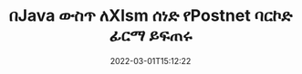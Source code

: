 ---
############################# Static ############################
layout: "auto-gen-signature"
date: 2022-03-01T15:12:22
draft: false
operation: Sign
signaturetype: Barcode
codetype: Postnet
fileformat: Xlsm
productName: Java
lang: am
productCode: java
otherformats: pdf doc docx docm dot dotm dotx odt ott rtf xls xlsx xlsm xlsb csv ods ots xltx xltm ppt pptx pps ppsx odp otp potx potm pptm ppsm png jpg bmp gif tiff svg webp wmf
breadcrumb: Put  Barcode signature on Xlsm for Java

############################# Head ############################
head_title: "eSign Xlsm ሰነድ በPostnet ባርኮድ በJava"
head_description: "የPostnet ባርኮድ ፊርማ ይፍጠሩ እና በXlsm ሰነድ ላይ በJava ሁለት የኮድ መስመሮችን በመጠቀም ያስቀምጡት። የተለያዩ የፋይል ቅርጸቶችን ለመፈረም የGroupDocs Document Signature API ይጠቀሙ።"

############################# Header ############################
title: "በJava ውስጥ ለXlsm ሰነድ የPostnet ባርኮድ ፊርማ ይፍጠሩ"
description: "የእርስዎን Xlsm የንግድ ሰነዶች በPostnet ባርኮድ ይመዝገቡ። የመመዝገቢያ አማራጮችን ለማዘጋጀት የባርኮድ ፊርማ በፍጥነት እና በቀላሉ በጥቂት የኮድ መስመሮች ይፍጠሩ።"
bg_image: "https://cms.admin.containerize.com/templates/aspose/App_Themes/V3/images/bg/header1.png"
bg_overlay: false
button:
    enable: true

############################# SubMenu ############################
submenu:
    enable: true

    left:
        img_alt: "GroupDocs.Signature for Java"
        image: "https://cms.admin.containerize.com/templates/groupdocs/images/product-logos/90x90-noborder/groupdocs-signature-java.png"
        product: "GroupDocs.Signature"
        platform: "Java"



############################# About ############################
about:
    enable: true
    title: "ስለ GroupDocs.Signature for Java የአሞሌ ፊርማዎች ኤፒአይ።"
    content: |
        [GroupDocs.Signature for Java](https://products.groupdocs.com/signature/java/) እንደ UPCA፣ UPCE፣ EAN13፣ EAN14፣ Code39፣ Code39Extended፣ Code128፣ Codabar፣ Postnet፣ ISBN የመሳሰሉ የባርኮድ አይነቶችን በመጠቀም ዲጂታል ሰነዶችን ኢ-መፈረምን ለማስተዳደር ፈጣን እና ቀላል ኤፒአይ ነው። ፣ ITF14 እና ሌሎች ብዙ። ደንበኞች በቀላሉ የሚፈለጉትን ጽሁፍ የሚያቀርቡ ባርኮዶችን ፈጥረው በፒዲኤፍ፣ በማይክሮሶፍት ኦፊስ ዎርድስ ሰነዶች፣ በማይክሮሶፍት ኦፊስ ኤክሴል የስራ ደብተሮች፣ MS PowerPoint ማቅረቢያዎች፣ አዶቤ ፎቶሾፕ ፋይሎች እና በተለያዩ የምስል ቅርጸቶች ላይ ማስቀመጥ ይችላሉ። በሰነዶች ውስጥ የተቀመጡ ባርኮዶች ሊዘመኑ፣ ሊፈለጉ፣ ሊረጋገጡ፣ ሊሰረዙ ወይም አስቀድመው ሊታዩ ይችላሉ። ከዚህም በላይ ባርኮዶችን ማበጀት ይደገፋል.
    

############################# Steps ############################
steps:
    enable: true
    title_left: "Xlsmን በ{{Signturetype}} በJava ለመፈረም ደረጃዎች"
    content_left: |
        [GroupDocs.Signature for Java](https://products.groupdocs.com/signature/java/) የXlsm ሰነዶችን በBarcode ፊርማ በፍጥነት እና በቀላሉ የመፈረም ችሎታን ይሰጣል።
        
        * እንደ ዱካ ወይም የማህደረ ትውስታ ዥረት መፈረም ያለበትን Xlsm ፋይል የሚያቀርብ የፊርማ ክፍል ምሳሌ ይፍጠሩ
        * ቅጽበታዊ SignOptions ክፍል እና ሁሉንም የተፈለገውን ውሂብ ያዘጋጁ።
        * ውፅዓት Xlsm ፋይልን ወይም የማህደረ ትውስታ ዥረቱን የማለፊያ ዘዴ Signature.Sign()ን ጥራ

    title_right: " የስርዓት መስፈርቶች"
    content_right: |
        GroupDocs.Signature for Java በሁሉም ዋና መድረኮች እና ስርዓተ ክወናዎች ላይ ይደገፋሉ። ከዚህ በታች ያለውን ኮድ ከመተግበሩ በፊት፣ እባክዎ በስርዓትዎ ላይ የሚከተሉት ቅድመ ሁኔታዎች እንዳሉዎት ያረጋግጡ።

        * ስርዓተ ክወናዎች-ማይክሮሶፍት ዊንዶውስ ፣ ሊኑክስ ፣ ማክኦኤስ
        * የልማት አካባቢዎች፡ NetBeans, Intellij IDEA, Eclipse, etc.
        * Java runtime: J2SE 6.0 and above
        * የቅርብ ጊዜውን GroupDocs.Signature for Java ከ[Maven](https://repository.groupdocs.com/webapp/#/artifacts/browse/tree/General/repo/com/groupdocs/groupdocs-signature) ያግኙ
         
    code: |
        ```java    
                
        // Set up input Xlsm file
        String filePath = "input.xlsm";
        // Set up output file
        String outputFilePath = "output.xlsm";

        // Instantiate Signature for input file
        Signature signature = new Signature(filePath);

        // create barcode option with predefined barcode text
        BarcodeSignOptions options = new BarcodeSignOptions("John Smith");

        // setup Barcode encoding type
        options.setEncodeType(BarcodeTypes.Postnet);

        // set signature position
        options.setLeft(50);
        options.setTop(50);
        options.setWidth(200);
        options.setHeight(50);

        // sign Xlsm document
        SignResult result = signature.sign(outputFilePath, options);

        ```

############################# Demos ############################
demos:
    enable: true
    title: "Xlsm ሰነዶችን በBarcode ቀጥታ ማሳያ በመፈረም ላይ"
    content: |
       የ[GroupDocs.Signature መተግበሪያ](https://products.groupdocs.app/signature/family) ድህረ ገጽን በመጎብኘት የXlsm ፋይልን በተለያዩ ፊርማዎች አሁን ይፈርሙ። ነፃ የመስመር ላይ ማሳያ እርስዎን እየጠበቀዎት ነው።

        
############################# About Formats ############################
about_formats:
    enable: true
    format:
        # format loop
        - icon: "fas fa-barcode"
          title: "About Postnet Barcode"
          content: |
            POSTNET (የፖስታ አሃዛዊ ኢንኮዲንግ ቴክኒክ) በዩናይትድ ስቴትስ ፖስታ አገልግሎት ደብዳቤ ለመምራት የሚረዳ የአሞሌ ኮድ ምልክት ነው።
          characterset: |
             የቁጥር አሃዞች (0-9)።
          textcapacity: |
             እስከ 11 ቁምፊዎች.
          image: |
             iVBORw0KGgoAAAANSUhEUgAAACcAAAAjCAYAAAAXMhMjAAAAAXNSR0IArs4c6QAAAARnQU1BAACxjwv8YQUAAAAJcEhZcwAADsMAAA7DAcdvqGQAAACeSURBVFhH7c7BCkMxEELR/P9Pp1LoRrCXpi4Cbw5kIRKZtS82x52a407Ncae+HrfWer8Pyr+i/3NcQv/nuIT+z3EJ/X/Ocf9mlxuhsXZ2uREaa2eXG6Gxdna5ERprZ5cbobF2drkRGmtnlxuhsXZ2uREaa2eXG6Gxdna5ERprZ5cbobF2drkRGmtnlxuhsXZ2ubnAHHdqjjt18XF7vwDevzbHqsQWPwAAAABJRU5ErkJggg==

          link: ""

############################# More Formats ############################
more_formats:
    enable: true
    title: "ሌሎች የሚደገፉ የ{{Signturetype}} ፊርማዎች ለJava"
    content: |
        "እንዲሁም Xlsmን ከሌሎች የፊርማ አይነቶች ጋር መፈረም ትችላለህ። እባክዎን ከዚህ በታች ያለውን ዝርዝር ይመልከቱ።"
    format: 
        
       
back_to_top:
    enable: true
---